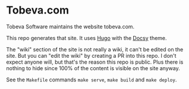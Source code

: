 # Tobeva.com

Tobeva Software maintains the website tobeva.com.

This repo generates that site. It uses [Hugo](https://gohugo.io/) with the [Docsy](https://github.com/google/docsy) theme.

The "wiki" section of the site is not really a wiki, it can't be edited on the site. But you can "edit the wiki" by creating a PR into this repo. I don't expect anyone will, but that's the reason this repo is public. Plus there is nothing to hide since 100% of the content is visible on the site anyway.

See the `Makefile` commands `make serve`, `make build` and `make deploy`.
